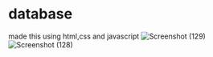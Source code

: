 # database
made this using html,css and javascript
![Screenshot (129)](https://github.com/Adrishti1/database/assets/135599298/89eb7263-afb0-4321-a182-395f2ba7d66a)
![Screenshot (128)](https://github.com/Adrishti1/database/assets/135599298/06724a93-973e-4e35-b868-7ace6c4da9ea)


